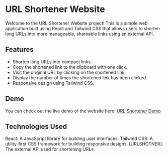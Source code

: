 # URL Shortener Website

Welcome to the URL Shortener Website project! This is a simple web application built using React and Tailwind CSS that allows users to shorten long URLs into more manageable, shareable links using an external API.

## Features

- Shorten long URLs into compact links.
- Copy the shortened link to the clipboard with one click.
- Visit the original URL by clicking on the shortened link.
- Display the number of times the shortened link has been clicked.
- Responsive design using Tailwind CSS.

## Demo

You can check out the live demo of the website here: [URL Shortener Demo](https://64da8e7b74a41805d19342af--stunning-melomakarona-cf4eb1.netlify.app/)



## Technologies Used
React: A JavaScript library for building user interfaces.
Tailwind CSS: A utility-first CSS framework for building responsive designs.
[URLSHOTNER]: The external API used for shortening URLs.
